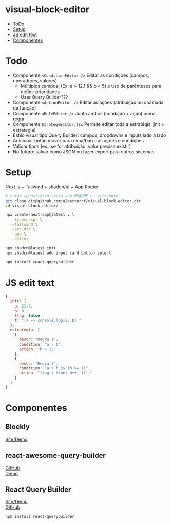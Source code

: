 # visual-block-editor

- [ToDo](#todo)
- [Setup](#setup)
- [JS edit text](#js-edit-text)
- [Componentes](#componentes)


# Todo

- Componente ```<ConditionEditor />``` Editar as condições (campos, operadores, valores)
  - Múltiplos campos! (Ex: a > 12.1 && b < 5) e uso de parênteses para definir prioridades
  - Usar Query Builder???
- Componente ```<ActionEditor />```	Editar as ações (atribuição ou chamada de função)
- Componente ```<RuleEditor />```	Junta ambos (condição + ação) numa regra
- Componente ```StrategyEditor.tsx```	Permite editar toda a estratégia (init + estrategia)
- Estilo visual tipo Query Builder: campos, dropdowns e inputs lado a lado
- Adicionar botão mover para cima/baixo as ações e condições
- Validar tipos (ex.: se for atribuição, valor precisa existir)
- No futuro: salvar como JSON ou fazer export para outros sistemas


# Setup

Next.js + Tailwind + shadcn/ui + App Router

```bash
# criar repositório vazio sem README e .gitignore
git clone git@github.com:albertorcf/visual-block-editor.git
cd visual-block-editor/

npx create-next-app@latest . \
  --typescript \
  --tailwind \
  --src-dir \
  --app \
  --eslint

npx shadcn@latest init
npx shadcn@latest add input card button select

npm install react-querybuilder
```


# JS edit text

```js
{
  init: { 
    a: 21.7,
    b: 0,
    flag: false,
    f: "() => console.log(a, b);"
  },
  estrategia: [
    {
      descr: "Regra 1",
      condition: "a > b",
      action: "b = 1;"
    },
    {
      descr: "Regra 2",
      condition: "a > b && (b >= 1)",
      action: "flag = true; b++; f();"
    }
  ]
}
```


# Componentes

## Blockly

[Site/Demo](https://developers.google.com/blockly?hl=pt-br)

## react-awesome-query-builder

[GitHub](https://github.com/ukrbublik/react-awesome-query-builder)  
[Demo](https://ukrbublik.github.io/react-awesome-query-builder/)

## React Query Builder

[Site/Demo](https://react-querybuilder.js.org/)  
[GitHub](https://github.com/react-querybuilder/react-querybuilder)

```bash
npm install react-querybuilder
```